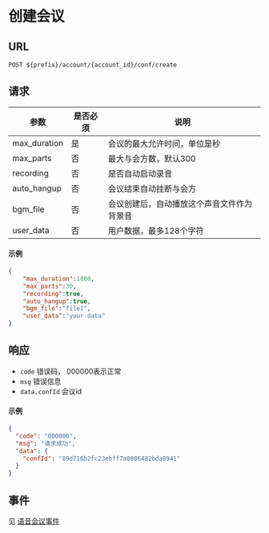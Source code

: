 # 创建会议

## URL

```
POST ${prefix}/account/{account_id}/conf/create
```

## 请求

| 参数           | 是否必须 | 说明                    |
| ------------ | ---- | --------------------- |
| max_duration | 是    | 会议的最大允许时间，单位是秒        |
| max_parts    | 否    | 最大与会方数，默认300          |
| recording    | 否    | 是否自动启动录音              |
| auto_hangup  | 否    | 会议结束自动挂断与会方           |
| bgm_file     | 否    | 会议创建后，自动播放这个声音文件作为背景音 |
| user_data    | 否    | 用户数据，最多128个字符         |



#### 示例
```json
{
    "max_duration":1800,
    "max_parts":30,
    "recording":true,
    "auto_hangup":true,
    "bgm_file":"file1",
	"user_data":"your data"
}
```

## 响应
- `code` 错误码， 000000表示正常
- `msg` 错误信息
- `data.confId` 会议id

#### 示例
```json
{
  "code": "000000",
  "msg": "请求成功",
  "data": {
    "confId": "89d716b2fc23ebff7a0086482bda8941"
  }
}
```

## 事件

见 [语音会议事件](../env/conf/index.md)
